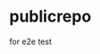# publicrepo
for e2e test






































































































































































































































































































































































































































































































































































































































































































































































































































































































































































































































































































































































































































































































































































































































































































































































































































































































































































































































































































































































































































































































































































































































































































































































































































































































































































































































































































































































































































































































































































































































































































































































































































































































































































































































































































































































































































































































































































































































































































































































































































































































































































































































































































































































































































































































































































































































































































































































































































































































































































